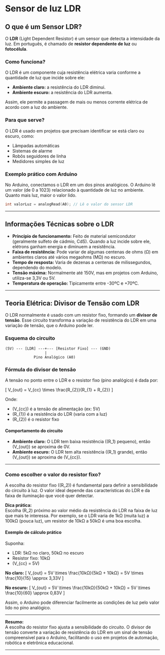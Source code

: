 # Sensor de luz LDR

## O que é um Sensor LDR?

O **LDR** (Light Dependent Resistor) é um sensor que detecta a intensidade da luz. Em português, é chamado de **resistor dependente de luz** ou **fotocélula**.

### Como funciona?

O LDR é um componente cuja resistência elétrica varia conforme a quantidade de luz que incide sobre ele:

- **Ambiente claro:** a resistência do LDR diminui.
- **Ambiente escuro:** a resistência do LDR aumenta.

Assim, ele permite a passagem de mais ou menos corrente elétrica de acordo com a luz do ambiente.

### Para que serve?

O LDR é usado em projetos que precisam identificar se está claro ou escuro, como:

- Lâmpadas automáticas
- Sistemas de alarme
- Robôs seguidores de linha
- Medidores simples de luz

### Exemplo prático com Arduino

No Arduino, conectamos o LDR em um dos pinos analógicos. O Arduino lê um valor (de 0 a 1023) relacionado à quantidade de luz no ambiente. Quanto mais luz, maior o valor lido.

```cpp
int valorLuz = analogRead(A0); // Lê o valor do sensor LDR
```

---

## Informações Técnicas sobre o LDR

- **Princípio de funcionamento:** Feito de material semicondutor (geralmente sulfeto de cádmio, CdS). Quando a luz incide sobre ele, elétrons ganham energia e diminuem a resistência.
- **Faixa de resistência:** Pode variar de algumas centenas de ohms (Ω) em ambientes claros até vários megaohms (MΩ) no escuro.
- **Tempo de resposta:** Varia de dezenas a centenas de milissegundos, dependendo do modelo.
- **Tensão máxima:** Normalmente até 150V, mas em projetos com Arduino, utiliza-se 3,3V ou 5V.
- **Temperatura de operação:** Tipicamente entre -30ºC e +70ºC.

---

## Teoria Elétrica: Divisor de Tensão com LDR

O LDR normalmente é usado com um resistor fixo, formando um **divisor de tensão**. Esse circuito transforma a variação de resistência do LDR em uma variação de tensão, que o Arduino pode ler.

### Esquema do circuito

```
(5V) --- [LDR] ---+--- [Resistor Fixo] --- (GND)
                  |
             Pino Analógico (A0)
```

### Fórmula do divisor de tensão

A tensão no ponto entre o LDR e o resistor fixo (pino analógico) é dada por:

\[
V_{out} = V_{cc} \times \frac{R_{2}}{R_{1} + R_{2}}
\]

Onde:
- \(V_{cc}\) é a tensão de alimentação (ex: 5V)
- \(R_{1}\) é a resistência do LDR (varia com a luz)
- \(R_{2}\) é o resistor fixo

#### Comportamento do circuito

- **Ambiente claro:** O LDR tem baixa resistência (\(R_1\) pequeno), então \(V_{out}\) se aproxima de 0V.
- **Ambiente escuro:** O LDR tem alta resistência (\(R_1\) grande), então \(V_{out}\) se aproxima de \(V_{cc}\).

---

### Como escolher o valor do resistor fixo?

A escolha do resistor fixo (\(R_2\)) é fundamental para definir a sensibilidade do circuito à luz. O valor ideal depende das características do LDR e da faixa de iluminação que você quer detectar.

**Dica prática:**  
Escolha \(R_2\) próximo ao valor médio da resistência do LDR na faixa de luz que mais te interessa. Por exemplo, se o LDR varia de 1kΩ (muita luz) a 100kΩ (pouca luz), um resistor de 10kΩ a 50kΩ é uma boa escolha.

#### Exemplo de cálculo prático

Suponha:
- LDR: 5kΩ no claro, 50kΩ no escuro
- Resistor fixo: 10kΩ
- \(V_{cc} = 5V\)

**No claro:**
\[
V_{out} = 5V \times \frac{10kΩ}{5kΩ + 10kΩ} = 5V \times \frac{10}{15} \approx 3,33V
\]

**No escuro:**
\[
V_{out} = 5V \times \frac{10kΩ}{50kΩ + 10kΩ} = 5V \times \frac{10}{60} \approx 0,83V
\]

Assim, o Arduino pode diferenciar facilmente as condições de luz pelo valor lido no pino analógico.

---

**Resumo:**  
A escolha do resistor fixo ajusta a sensibilidade do circuito. O divisor de tensão converte a variação de resistência do LDR em um sinal de tensão compreensível para o Arduino, facilitando o uso em projetos de automação, robótica e eletrônica educacional.

---
